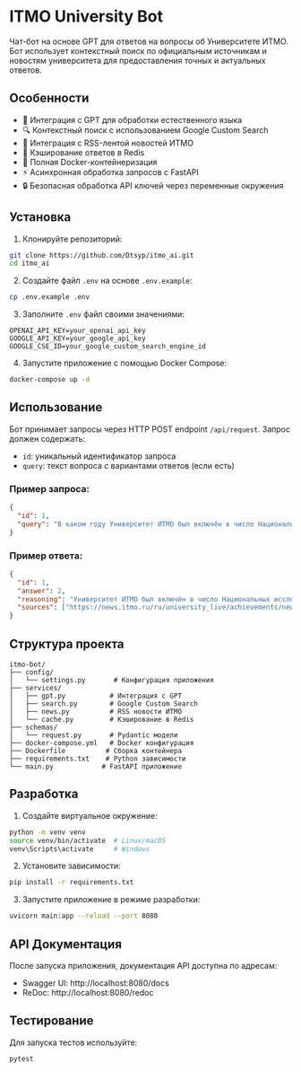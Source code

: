# ITMO University Bot

Чат-бот на основе GPT для ответов на вопросы об Университете ИТМО. Бот использует контекстный поиск по официальным источникам и новостям университета для предоставления точных и актуальных ответов.

## Особенности

- 🤖 Интеграция с GPT для обработки естественного языка
- 🔍 Контекстный поиск с использованием Google Custom Search
- 📰 Интеграция с RSS-лентой новостей ИТМО
- 💾 Кэширование ответов в Redis
- 🐳 Полная Docker-контейнеризация
- ⚡ Асинхронная обработка запросов с FastAPI
- 🔒 Безопасная обработка API ключей через переменные окружения

## Установка

1. Клонируйте репозиторий:
```bash
git clone https://github.com/Dtsyp/itmo_ai.git
cd itmo_ai
```

2. Создайте файл `.env` на основе `.env.example`:
```bash
cp .env.example .env
```

3. Заполните `.env` файл своими значениями:
```
OPENAI_API_KEY=your_openai_api_key
GOOGLE_API_KEY=your_google_api_key
GOOGLE_CSE_ID=your_google_custom_search_engine_id
```

4. Запустите приложение с помощью Docker Compose:
```bash
docker-compose up -d
```

## Использование

Бот принимает запросы через HTTP POST endpoint `/api/request`. Запрос должен содержать:
- `id`: уникальный идентификатор запроса
- `query`: текст вопроса с вариантами ответов (если есть)

### Пример запроса:
```json
{
  "id": 1,
  "query": "В каком году Университет ИТМО был включён в число Национальных исследовательских университетов России?\n1. 2007\n2. 2009\n3. 2011\n4. 2015"
}
```

### Пример ответа:
```json
{
  "id": 1,
  "answer": 2,
  "reasoning": "Университет ИТМО был включён в число Национальных исследовательских университетов России в 2009 году.",
  "sources": ["https://news.itmo.ru/ru/university_live/achievements/news/1234"]
}
```

## Структура проекта

```
itmo-bot/
├── config/
│   └── settings.py       # Конфигурация приложения
├── services/
│   ├── gpt.py           # Интеграция с GPT
│   ├── search.py        # Google Custom Search
│   ├── news.py          # RSS новости ИТМО
│   └── cache.py         # Кэширование в Redis
├── schemas/
│   └── request.py       # Pydantic модели
├── docker-compose.yml   # Docker конфигурация
├── Dockerfile          # Сборка контейнера
├── requirements.txt    # Python зависимости
└── main.py            # FastAPI приложение
```

## Разработка

1. Создайте виртуальное окружение:
```bash
python -m venv venv
source venv/bin/activate  # Linux/macOS
venv\Scripts\activate     # Windows
```

2. Установите зависимости:
```bash
pip install -r requirements.txt
```

3. Запустите приложение в режиме разработки:
```bash
uvicorn main:app --reload --port 8080
```

## API Документация

После запуска приложения, документация API доступна по адресам:
- Swagger UI: http://localhost:8080/docs
- ReDoc: http://localhost:8080/redoc

## Тестирование

Для запуска тестов используйте:
```bash
pytest